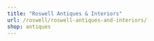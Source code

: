 ```yaml
---
title: "Roswell Antiques & Interiors"
url: /roswell/roswell-antiques-and-interiors/
shop: antiques
---
```

